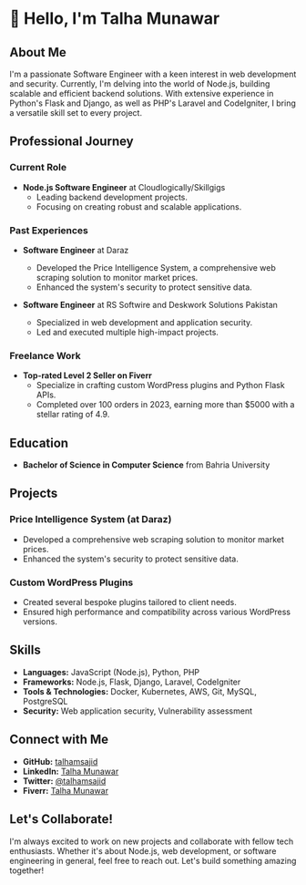 # 👋 Hello, I'm Talha Munawar



## About Me

I'm a passionate Software Engineer with a keen interest in web development and security. Currently, I'm delving into the world of Node.js, building scalable and efficient backend solutions. With extensive experience in Python's Flask and Django, as well as PHP's Laravel and CodeIgniter, I bring a versatile skill set to every project.

## Professional Journey

### Current Role
- **Node.js Software Engineer** at Cloudlogically/Skillgigs
  - Leading backend development projects.
  - Focusing on creating robust and scalable applications.

### Past Experiences
- **Software Engineer** at Daraz
  - Developed the Price Intelligence System, a comprehensive web scraping solution to monitor market prices.
  - Enhanced the system's security to protect sensitive data.

- **Software Engineer** at RS Softwire and Deskwork Solutions Pakistan
  - Specialized in web development and application security.
  - Led and executed multiple high-impact projects.

### Freelance Work
- **Top-rated Level 2 Seller on Fiverr**
  - Specialize in crafting custom WordPress plugins and Python Flask APIs.
  - Completed over 100 orders in 2023, earning more than $5000 with a stellar rating of 4.9.

## Education

- **Bachelor of Science in Computer Science** from Bahria University

## Projects

### Price Intelligence System (at Daraz)
- Developed a comprehensive web scraping solution to monitor market prices.
- Enhanced the system's security to protect sensitive data.

### Custom WordPress Plugins
- Created several bespoke plugins tailored to client needs.
- Ensured high performance and compatibility across various WordPress versions.

## Skills

- **Languages:** JavaScript (Node.js), Python, PHP
- **Frameworks:** Node.js, Flask, Django, Laravel, CodeIgniter
- **Tools & Technologies:** Docker, Kubernetes, AWS, Git, MySQL, PostgreSQL
- **Security:** Web application security, Vulnerability assessment

## Connect with Me

- **GitHub:** [talhamsajid](https://github.com/talhamsajid)
- **LinkedIn:** [Talha Munawar](https://www.linkedin.com/in/talhamsajid)
- **Twitter:** [@talhamsajid](https://twitter.com/talhamsajid)
- **Fiverr:** [Talha Munawar](https://www.fiverr.com/talhamsajid)

## Let's Collaborate!

I'm always excited to work on new projects and collaborate with fellow tech enthusiasts. Whether it's about Node.js, web development, or software engineering in general, feel free to reach out. Let's build something amazing together!

